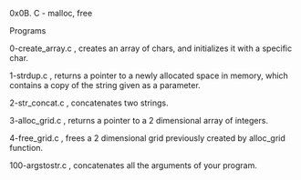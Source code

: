 0x0B. C - malloc, free

Programs

0-create_array.c , creates an array of chars, and initializes it with a specific char.

1-strdup.c , returns a pointer to a newly allocated space in memory, which contains a copy of the string given as a parameter.

2-str_concat.c , concatenates two strings.

3-alloc_grid.c , returns a pointer to a 2 dimensional array of integers.

4-free_grid.c , frees a 2 dimensional grid previously created by alloc_grid function.

100-argstostr.c , concatenates all the arguments of your program.

